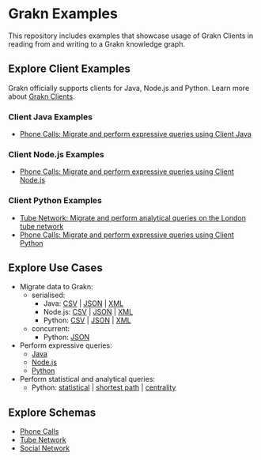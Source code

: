 # Grakn Examples

This repository includes examples that showcase usage of Grakn Clients in reading from and writing to a Grakn knowledge graph.

## Explore Client Examples

Grakn officially supports clients for Java, Node.js and Python. Learn more about [Grakn Clients](http://dev.grakn.ai/docs/client-api/overview).

### Client Java Examples
- [Phone Calls: Migrate and perform expressive queries using Client Java](phone_calls/java/)

### Client Node.js Examples
- [Phone Calls: Migrate and perform expressive queries using Client Node.js](phone_calls/nodejs/)

### Client Python Examples
- [Tube Network: Migrate and perform analytical queries on the London tube network](tube_network/)
- [Phone Calls: Migrate and perform expressive queries using Client Python](phone_calls/python/)

## Explore Use Cases
- Migrate data to Grakn:
    - serialised:
        - Java: [CSV](phone_calls/java/CSVMigration.java) | [JSON](phone_calls/java/JSONMigration.java) | [XML](phone_calls/java/XMLMigration.java)
        - Node.js: [CSV](phone_calls/nodejs/migrateCsv.js) | [JSON](phone_calls/nodejs/migrateJson.js) | [XML](phone_calls/nodejs/migrateXml.js)
        - Python: [CSV](phone_calls/python/migrate_csv.py) | [JSON](phone_calls/python/migrate_json.py) | [XML](phone_calls/python/migrate_xml.py)
    - concurrent:
        - Python: [JSON](tube_network/src/migration.py)
- Perform expressive queries:
    - [Java](phone_calls/java/Queries.java)
    - [Node.js](phone_calls/nodejs/queries.js)
    - [Python](phone_calls/python/queries.py)
- Perform statistical and analytical queries:
    - Python: [statistical](tube_network/src/statistics.py) | [shortest path](tube_network/src/journey_planner.py) | [centrality](tube_network/src/app.py)

## Explore Schemas
- [Phone Calls](schemas/phone-calls-schema.gql)
- [Tube Network](schemas/tube-network-schema.gql)
- [Social Network](schemas/social-network-schema.gql)
